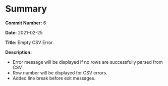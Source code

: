 # Summary

**Commit Number:** 6

**Date:** 2021-02-25

**Title:** Empty CSV Error.

**Description:**

* Error message will be displayed if no rows are successfully parsed from CSV.
* Row number will be displayed for CSV errors.
* Added line break before exit messages.